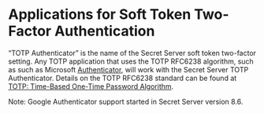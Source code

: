 [title]: # (Applications for Soft Token Two-Factor Authentication)
[tags]: # (Two-Factor,Authentication,totp,2FA)
[priority]: #

# Applications for Soft Token Two-Factor Authentication

“TOTP Authenticator” is the name of the Secret Server soft token two-factor setting. Any TOTP application that uses the TOTP RFC6238 algorithm, such as such as Microsoft [Authenticator](http://www.windowsphone.com/en-us/store/app/authenticator/e7994dbc-2336-4950-91ba-ca22d653759b), will work with the Secret Server TOTP Authenticator. Details on the TOTP RFC6238 standard can be found at [TOTP: Time-Based One-Time Password Algorithm](https://datatracker.ietf.org/doc/html/rfc6238).

Note: Google Authenticator support started in Secret Server version 8.6.

